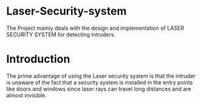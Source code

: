 # Laser-Security-system
The Project mainly deals with the design and implementation of LASER SECURITY SYSTEM for detecting intruders. 

# Introduction
The prime advantage of using the Laser security system is that the intruder is unaware of the fact that a security system is installed in the entry points like doors and windows since laser rays can travel long distances and are almost invisible.
